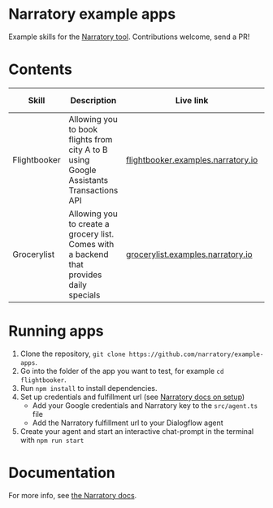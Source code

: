 # Narratory example apps

Example skills for the [Narratory tool](https://narratory.io/). Contributions welcome, send a PR!

# Contents

Skill         | Description                  | Live link | Concepts showcased                                   
--------------|------------------------------|-----------|-------------------------------------------
Flightbooker  | Allowing you to book flights from city A to B using Google Assistants Transactions API | [flightbooker.examples.narratory.io](https://flightbooker.examples.narratory.io/) | [Slot-filling](https://narratory.io/docs/slot-filling) and [transactions](https://narratory.io/docs/transactions) | 
Grocerylist  | Allowing you to create a grocery list. Comes with a backend that provides daily specials | [grocerylist.examples.narratory.io](https://grocerylist.examples.narratory.io/) | [List entities](https://narratory.io/docs/nlu), [Custom variables](https://narratory.io/docs/logic#custom-variables), [Dynamic Botturns / API calls](https://narratory.io/docs/advanced-turns#dynamicbotturns---calling-apis-in-botturns), [Dynamic entities](https://narratory.io/docs/nlu#populating-entities-dynamically) | 

# Running apps
1. Clone the repository, `git clone https://github.com/narratory/example-apps`.
2. Go into the folder of the app you want to test, for example `cd flightbooker`.
3. Run `npm install` to install dependencies.
4. Set up credentials and fulfillment url (see [Narratory docs on setup](https://narratory.io/docs/setup))
    * Add your Google credentials and Narratory key to the `src/agent.ts` file
    * Add the Narratory fulfillment url to your Dialogflow agent
5. Create your agent and start an interactive chat-prompt in the terminal with `npm run start`

# Documentation
For more info, see [the Narratory docs](https://narratory.io/docs/first-agent).
